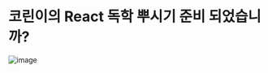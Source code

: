# 코린이의 React 독학 뿌시기 준비 되었습니까?

![image](https://user-images.githubusercontent.com/110442250/193960943-320bdac8-4401-4f34-8176-1a605ac913a0.png)
